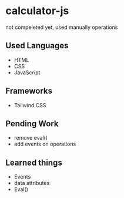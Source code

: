 # calculator-js
not compeleted yet, used manually operations

## Used Languages 
- HTML
- CSS
- JavaScript

## Frameworks
- Tailwind CSS

## Pending Work 
- remove eval()
- add events on operations

## Learned things
- Events
- data attributes
- Eval()

